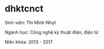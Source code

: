 # dhktcnct

Sinh viên: Thi Minh Nhựt

Ngành học: Công nghệ kỹ thuật điện, điện tử

Niên khóa: 2013 - 2017 
